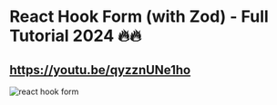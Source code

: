 # React Hook Form (with Zod) - Full Tutorial 2024 🔥🔥
## https://youtu.be/qyzznUNe1ho

![react hook form](https://github.com/user-attachments/assets/d13d5922-f6cf-4a2b-8b0e-6dc287a194ef)
